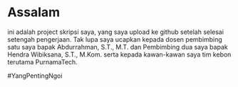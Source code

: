 # Assalam
ini adalah project skripsi saya, yang saya upload ke github setelah selesai setengah pengerjaan.
Tak lupa saya ucapkan kepada dosen pembimbing satu saya bapak Abdurrahman, S.T., M.T. dan Pembimbing dua saya bapak Hendra Wibiksana, S.T., M.Kom. serta kepada kawan-kawan saya tim kebon terutama PurnamaTech.

#YangPentingNgoi
